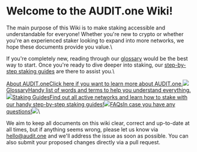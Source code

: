 # Welcome to the AUDIT.one Wiki!

The main purpose of this Wiki is to make staking accessible and understandable for everyone! Whether you're new to crypto or whether you're an experienced staker looking to expand into more networks, we hope these documents provide you value.\


If you're completely new, reading through our [glossary](../../getting-started/glossary.md) would be the best way to start. Once you're ready to dive deeper into staking, our [step-by-step staking guides](networks.md) are there to assist you.\


[About AUDIT.oneClick here if you want to learn more about AUDIT.one.![](../../assets/images/Favicon%20grijs%20rond.svg)](../../markdowns/%7B%7B%20site\_url%20%7D%7D/about\_AUDIT.one)[GlossaryHandy list of words and terms to help you understand everything.![](../../assets/images/Glossary.png)](../../markdowns/%7B%7B%20site\_url%20%7D%7D/Glossary/)[Staking GuidesFind out all active networks and learn how to stake with our handy step-by-step staking guides!![](../../assets/images/cardtwo.png)](../../markdowns/%7B%7B%20site\_url%20%7D%7D/Networks/)[FAQsIn case you have any questions!![](../../assets/images/cardseven.png)](../../markdowns/%7B%7B%20site\_url%20%7D%7D/FAQ/)\


We aim to keep all documents on this wiki clear, correct and up-to-date at all times, but if anything seems wrong, please let us know via hello@audit.one and we'll address the issue as soon as possible. You can also submit your proposed changes directly via a pull request.
